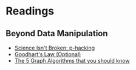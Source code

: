 # Readings

## Beyond Data Manipulation

- [Science Isn't Broken: p-hacking](./Readings/Science_Isnt_Broken-p-hacking.md)
- [Goodhart's Law (Optional)](./Readings/Goodharts_Law.md)
- [The 5 Graph Algorithms that you should know](./Readings/The_5_Graph_Algorithms_that_you_should_know.md)

